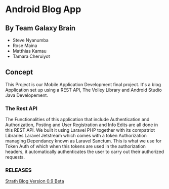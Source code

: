 # Android Blog App
  ## By Team Galaxy Brain
  - Steve Nyanumba
  - Rose Maina
  - Matthias Kamau
  - Tamara Cheruiyot
  
## Concept

This Project is our Mobile Application Development final project. It's a blog Application set up using a REST API, The Volley Library and Android Studio Java Developement.

### The Rest API
The Functionalities of this application that include Authentication and Authorization, Posting and User Registration and Info Edits are all done in this REST API. We built it using Laravel PHP together with its compatriot Libraries Laravel Jetstream which comes with a token Authorization managing Dependancy known as Laravel Sanctum. This is what we use for Token Auth of which when this tokens are used in the authorization headers, it automatically authenticates the user to carry out their authorized requests.

### RELEASES

[Strath Blog Version 0.9 Beta](https://github.com/Galaxy-Brain/strathblog-android/releases/download/0.9/Strathblog.apk)
